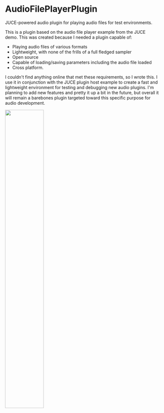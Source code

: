 # AudioFilePlayerPlugin
JUCE-powered audio plugin for playing audio files for test environments.

This is a plugin based on the audio file player example from the JUCE demo. This was created because I needed a plugin capable of:
- Playing audio files of various formats
- Lightweight, with none of the frills of a full fledged sampler
- Open source
- Capable of loading/saving parameters including the audio file loaded
- Cross platform.

I couldn't find anything online that met these requirements, so I wrote this. I use it in conjunction with the JUCE plugin host example to create a fast and lightweight environment for testing and debugging new audio plugins. I'm planning to add new features and pretty it up a bit in the future, but overall it will remain a barebones plugin targeted toward this specific purpose for audio development.

<img src="https://github.com/jonathonracz/AudioFilePlayer/blob/master/AudioFilePlayerScreenshot.png?raw=true" width="50%" height="50%">
